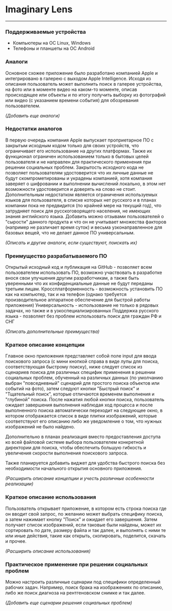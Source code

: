# Imaginary Lens

---

### Поддерживаемые устройства
- Компьютеры на ОС Linux, Windows
- Телефоны и планшеты на ОС Android

### Аналоги
Основное схожее приложение было разработано компанией Apple и интегрировано в галерею с выходом Apple Intelligence. Исходя из описания пользователь может выполнить поиск в галерее устройства, на фото или в моменте видео на каком-то моменте, описав происходящее или объекты и по итогу получить выборку из фотографий или видео (с указанием времени события) для обозревания пользователем.

*(Добавить еще аналоги)*

### Недостатки аналогов
В первую очередь компания Apple выпускает проприетарное ПО с закрытым исходным кодом только для своих устройств, что ограничивает его использование на других платформах. Также их функционал ограничен использованием только в бытовых целей пользователя и не направлен для практического применения при решении социальных проблем. Закрытость исходного кода не позволяет пользователям удостоверится что их личные данные не будут скомпрометированы и украдены компанией, хотя компания заверяет о шифровании и выполнении вычислений локально, в этом нет возможности удостоверится и доверять на слово не стоит. Дополнительным недостатком является ограничения используемых языков для пользователя, в списке которых нет русского и в планах компании пока не предвидится (по крайней мере на текущий год), что затрудняет поиск для русскоговорящего населения, не имеющих знания английского языка. Добавить можно отзывами пользователей о "сырости" данного продукта и что он не учитывает множества факторов (например не различает время суток) и весьма узконаправленное для базовых вещей, что не делает данное ПО универсальным.

*(Описать и другие аналоги, если существуют, поискать их)*

### Преимущество разрабатываемого ПО
Открытый исходный код и публикация на GitHub - позволяет всем пользователем использовать ПО, возможно участвовать в разработке внося свои улучшения другим разработчикам, а также быть уверенными что их конфиденциальные данные не будут переданы третьим лицам.
Кроссплатформенность - возможность установить ПО как на компьютер, так и на телефон (однако требуется производительное аппаратное обеспечение для быстрой работы приложения)
Универсальность - использование не только в рядовых задачах, но также и в узкоспециализированных
Поддержка русского языка - позволяет без проблем использовать поиск для граждан РФ и СНГ

*(Описать дополнительные преимущества)*

### Краткое описание концепции
Главное окно приложения представляет собой поле input для ввода поискового запроса (с мини кнопкой справа в виде лупы для поиска, соответствующая быстрому поиску), ниже следует список из сценариев поиска для различных специфик применения в решении социальных проблем, обученный на различных данных (по умолчанию выбран "повседневный" сценарий для простого поиска объектов или событий на фото), затем следуют кнопки "Быстрый поиск" и "Тщательный поиск", которые отличаются временем выполнения и "глубиной" поиска. После нажатия любой кнопки поиска, пользователь ожидает завершения выполнения наблюдая ход процесса и после выполненного поиска автоматически переходит на следующее окно, в котором отображается список в виде плитки изображений, которые соответствуют его описанию либо же уведомление о том, что нужных изображений не было найдено.

Дополнительно в планах реализация вместо предоставления доступа ко всей файловой системе выбора пользователем конкретной директории для поиска, чтобы обеспечить большую гибкость и увеличения скорости выполнения поискового запроса.

Также планируется добавить виджет для удобства быстрого поиска без необходимости начального открытия основного приложения.

*(Расширить описание концепции и учесть различные особенности реализации)*

### Краткое описание использования
Пользователь открывает приложение, в котором есть строка поиска где он вводит свой запрос, по желанию может выбрать специфику поиска, а затем нажимает кнопку "Поиск" и ожидает его завершения. Затем получает список изображений, если таковые были найдены, может их сортировать по дате, размеру файла и так далее, и выполнять с ними те или иные действия, такие как открыть, скопировать, поделится, скачать и прочее.

*(Расширить описание использования)*

### Практическое применение при решении социальных проблем
Можно настроить различные сценарии под специфики определенный рабочих задач. Например, поиск брака на изображениях по описанию, либо же поиск диагноза на рентгеновском снимке и так далее.

*(Добавить еще сценарии решения социальных проблем)*
